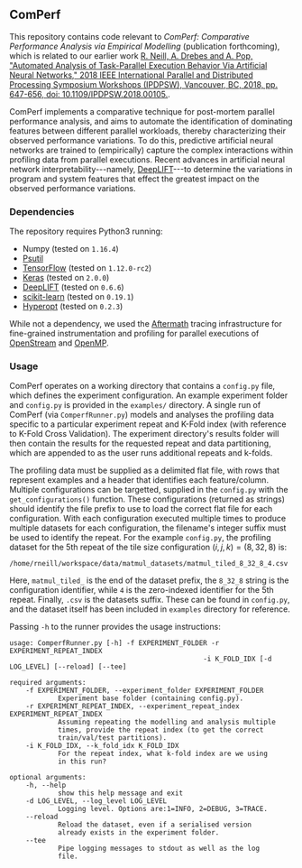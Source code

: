## ComPerf

This repository contains code relevant to *ComPerf: Comparative Performance
Analysis via Empirical Modelling* (publication forthcoming), which is related
to our earlier work [R. Neill, A. Drebes and A. Pop, "Automated Analysis of
Task-Parallel Execution Behavior Via Artificial Neural Networks," 2018 IEEE
International Parallel and Distributed Processing Symposium Workshops (IPDPSW),
Vancouver, BC, 2018, pp. 647-656, doi:
10.1109/IPDPSW.2018.00105.](https://ieeexplore.ieee.org/document/8425472).

ComPerf implements a comparative technique for post-mortem parallel performance
analysis, and aims to automate the identification of dominating features
between different parallel workloads, thereby characterizing their observed
performance variations. To do this, predictive artificial neural networks are
trained to (empirically) capture the complex interactions within profiling data
from parallel executions. Recent advances in artificial neural network
interpretability---namely, [DeepLIFT](https://arxiv.org/abs/1704.02685)---to
determine the variations in program and system features that effect the
greatest impact on the observed performance variations.

### Dependencies

The repository requires Python3 running: 

* Numpy (tested on `1.16.4`)
* [Psutil](https://pypi.org/project/psutil/)
* [TensorFlow](https://www.tensorflow.org/) (tested on `1.12.0-rc2`)
* [Keras](https://keras.io/) (tested on `2.0.0`)
* [DeepLIFT](https://github.com/kundajelab/deeplift) (tested on `0.6.6`)
* [scikit-learn](https://scikit-learn.org/stable/) (tested on `0.19.1`)
* [Hyperopt](https://github.com/hyperopt/hyperopt) (tested on `0.2.3`)

While not a dependency, we used the
[Aftermath](https://www.aftermath-tracing.com/) tracing infrastructure for
fine-grained instrumentation and profiling for parallel executions of
[OpenStream](http://openstream.cs.manchester.ac.uk/) and
[OpenMP](https://www.openmp.org/).

### Usage

ComPerf operates on a working directory that contains a `config.py` file, which
defines the experiment configuration. An example experiment folder and
`config.py` is provided in the `examples/` directory. A single run of ComPerf
(via `ComperfRunner.py`) models and analyses the profiling data specific to a
particular experiment repeat and K-Fold index (with reference to K-Fold Cross
Validation). The experiment directory's results folder will then contain the
results for the requested repeat and data partitioning, which are appended to
as the user runs additional repeats and k-folds.

The profiling data must be supplied as a delimited flat file, with rows that
represent examples and a header that identifies each feature/column. Multiple
configurations can be targetted, supplied in the `config.py` with the
`get_configurations()` function. These configurations (returned as strings)
should identify the file prefix to use to load the correct flat file for each
configuration. With each configuration executed multiple times to produce
multiple datasets for each configuration, the filename's integer suffix must be
used to identify the repeat. For the example `config.py`, the profiling dataset
for the 5th repeat of the tile size configuration $(i,j,k) = (8,32,8)$ is:

    /home/rneill/workspace/data/matmul_datasets/matmul_tiled_8_32_8_4.csv

Here, `matmul_tiled_` is the end of the dataset prefix, the `8_32_8` string is
the configuration identifier, while `4` is the zero-indexed identifier for the
5th repeat. Finally, `.csv` is the datasets suffix. These can be found in
`config.py`, and the dataset itself has been included in `examples` directory
for reference.

Passing `-h` to the runner provides the usage instructions:

	usage: ComperfRunner.py [-h] -f EXPERIMENT_FOLDER -r EXPERIMENT_REPEAT_INDEX
													-i K_FOLD_IDX [-d LOG_LEVEL] [--reload] [--tee]

	required arguments:
		-f EXPERIMENT_FOLDER, --experiment_folder EXPERIMENT_FOLDER
				Experiment base folder (containing config.py).
		-r EXPERIMENT_REPEAT_INDEX, --experiment_repeat_index EXPERIMENT_REPEAT_INDEX
				Assuming repeating the modelling and analysis multiple
				times, provide the repeat index (to get the correct
				train/val/test partitions).
		-i K_FOLD_IDX, --k_fold_idx K_FOLD_IDX
				For the repeat index, what k-fold index are we using
				in this run?

	optional arguments:
		-h, --help            
				show this help message and exit
		-d LOG_LEVEL, --log_level LOG_LEVEL
				Logging level. Options are:1=INFO, 2=DEBUG, 3=TRACE.
		--reload            
				Reload the dataset, even if a serialised version
				already exists in the experiment folder.
		--tee                 
				Pipe logging messages to stdout as well as the log
				file.



